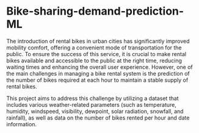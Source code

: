 # Bike-sharing-demand-prediction-ML


The introduction of rental bikes in urban cities has significantly improved mobility comfort,
offering a convenient mode of transportation for the public. To ensure the success of this service,
it is crucial to make rental bikes available and accessible to the public at the right time, 
reducing waiting times and enhancing the overall user experience. However,
one of the main challenges in managing a bike rental system is the prediction of the number of bikes required at each hour to maintain a stable supply of rental bikes. 

This project aims to address this challenge by utilizing a dataset that includes various weather-related parameters (such as temperature, humidity, windspeed, visibility, dewpoint, solar radiation, snowfall, and rainfall), 
as well as data on the number of bikes rented per hour and date information.
